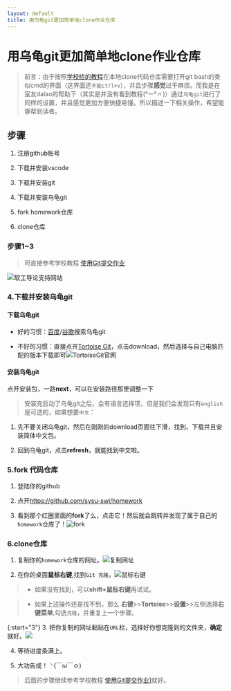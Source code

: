 ```yaml
---
layout: default
title: 用乌龟git更加简单地clone作业仓库
---
```


# 用乌龟git更加简单地clone作业仓库

>前言：由于按照<a href="https://sysu-swi.github.io/homework-start" target="_blank">学校给的教程</a>在本地clone代码仓库需要打开git bash的类似cmd的界面（这界面还`不能ctrl+v`），并且步骤**感觉**过于麻烦。而我是在室友dalao的帮助下（其实是并没有看到教程(°ー°〃)）通过`乌龟git`进行了同样的设置，并且感觉更加方便快捷易懂，所以描述一下相关操作，希望能够帮到读者。  

## 步骤  
1.  注册github账号

2.  下载并安装vscode

3.  下载并安装git

4.  下载并安装乌龟git

5.  fork homework仓库

6.  clone仓库

### 步骤1~3

>可直接参考学校教程 <a href="https://sysu-swi.github.io/homework-start" target="_blank">使用Git提交作业</a>

![软工导论支持网站](https://wx2.sinaimg.cn/mw1024/007dfLy5ly1fvi4muu1npj30r30aydh8.jpg)

### 4.下载并安装乌龟git

#### 下载乌龟git
* 好的习惯：<a href="//www.baidu.com" target="_blank">百度</a>/<a href="//www.google.com" target="_blank">谷歌</a>搜索乌龟git

*  不好的习惯：直接点开<a href="https://tortoisegit.org/" target="_blank">Tortoise Git</a>，点击download，然后选择与自己电脑匹配的版本下载即可![TortoiseGit官网](https://wx2.sinaimg.cn/mw1024/007dfLy5ly1fvi6wzhahzj31gx0oj469.jpg)

#### 安装乌龟git

点开安装包，一路**next**，可以在安装路径那里调整一下

>安装完启动了乌龟git之后，会有语言选择项，但是我们会发现只有`english`是可选的，如果想要`中文`：

1.  先不要关闭乌龟git，然后在刚刚的download页面往下滑，找到、下载并且安装简体中文包。

2.  回到乌龟git，点击**refresh**，就能找到中文啦。

### 5.fork 代码仓库

1.  登陆你的github

2.  点开<a href="https://github.com/sysu-swi/homework" target="_blank">https://github.com/sysu-swi/homework</a>

3.  看到那个红圈里面的**fork**了么，点击它！然后就会跳转并发现了属于自己的`homework`仓库了！![fork](https://wx4.sinaimg.cn/mw1024/007dfLy5ly1fvi80r4x9yj31go0p3ack.jpg)

### 6.clone仓库

1. 复制你的`homework`仓库的网址。![复制网址](https://wx4.sinaimg.cn/mw1024/007dfLy5ly1fvi86wzti0j30zf0p1770.jpg)

2. 在你的桌面**鼠标右键**,找到`Git 克隆`。![鼠标右键](https://wx3.sinaimg.cn/mw1024/007dfLy5ly1fvi4mvetrij30dc0httea.jpg)

>* 如果没有找到，可以**shift+鼠标右键**再试试。

>* 如果上述操作还是找不到，那么 **右键**>>**Tortoise**>>**设置**>>左侧选择**右键菜单**,勾选`克隆`，并重复上一个步骤。

{:start="3"}
3. 把你复制的网址黏贴在`URL`栏，选择好你想克隆到的文件夹，**确定**就好。![](https://wx4.sinaimg.cn/mw1024/007dfLy5ly1fvi4mut5zyj30k00eq3yt.jpg)

4. 等待进度条满上。

5. 大功告成！╰(￣ω￣ｏ)

>后面的步骤继续参考学校教程 <a href="https://sysu-swi.github.io/homework-start" target="_blank">使用Git提交作业]</a>就好。

<!--## 1、你会使用 vscode 编辑 markdown 了吗？

你会使用 git bash 创建本地空间了吗？

你能拉取本文档到本地了？它在 gh-pages 分支内，设置 Slate 主题！

用 vscode 编辑它，然后提交！

这个文档将发布在 https://your-account.github.io/homework 中！-->